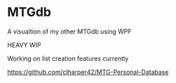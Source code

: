 # MTGdb
A visualtion of my other MTGdb using WPF

HEAVY WIP

Working on list creation features currently

https://github.com/clharper42/MTG-Personal-Database
